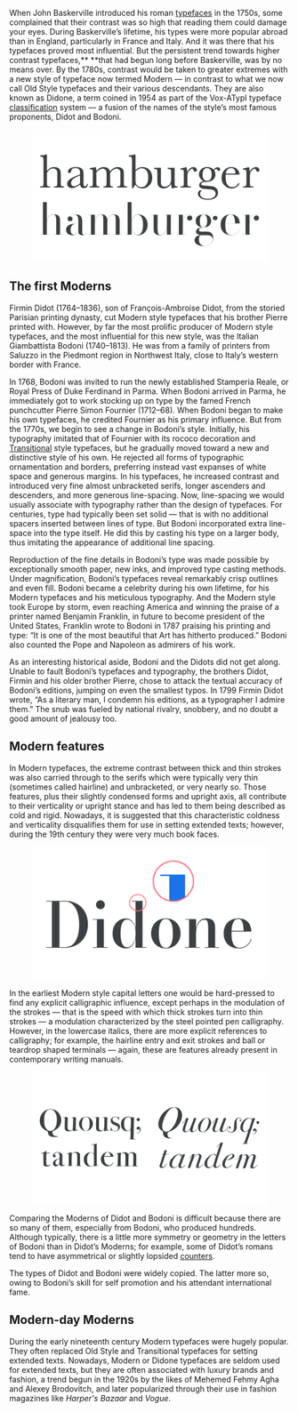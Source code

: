 When John Baskerville introduced his roman [typefaces](/glossary/typeface) in the 1750s, some complained that their contrast was so high that reading them could damage your eyes. During Baskerville’s lifetime, his types were more popular abroad than in England, particularly in France and Italy. And it was there that his typefaces proved most influential. But the persistent trend towards higher contrast typefaces,** **that had begun long before Baskerville, was by no means over. By the 1780s, contrast would be taken to greater extremes with a new style of typeface now termed Modern — in contrast to what we now call Old Style typefaces and their various descendants. They are also known as Didone, a term coined in 1954 as part of the Vox-ATypI typeface [classification](/introducing_type/making_sense_of_typographic_classifications) system — a fusion of the names of the style’s most famous proponents, Didot and Bodoni.

<figure>

![INSERT_ALT](images/GFKhistoftype4.3.svg)

</figure>

## The first Moderns

Firmin Didot (1764–1836), son of François-Ambroise Didot, from the storied Parisian printing dynasty,  cut Modern style typefaces that his brother Pierre printed with. However, by far the most prolific producer of Modern style typefaces, and the most influential for this new style, was the Italian Giambattista Bodoni (1740–1813). He was from a family of printers from Saluzzo in the Piedmont region in Northwest Italy, close to Italy’s western border with France.

In 1768, Bodoni was invited to run the newly established Stamperia Reale, or Royal Press of Duke Ferdinand in Parma. When Bodoni arrived in Parma, he immediately got to work stocking up on type by the famed French punchcutter Pierre Simon Fournier (1712–68). When Bodoni began to make his own typefaces, he credited Fournier as his primary influence. But from the 1770s, we begin to see a change in Bodoni’s style. Initially, his typography imitated that of Fournier with its rococo decoration and [Transitional](/glossary/transitional_neo_classical) style typefaces, but he gradually moved toward a new and distinctive style of his own. He rejected all forms of typographic ornamentation and borders, preferring instead vast expanses of white space and generous margins. In his typefaces, he increased contrast and introduced very fine almost unbracketed serifs, longer ascenders and descenders, and more generous line-spacing. Now, line-spacing we would usually associate with typography rather than the design of typefaces. For centuries, type had typically been set solid — that is with no additional spacers inserted between lines of type. But Bodoni incorporated extra line-space into the type itself. He did this by casting his type on a larger body, thus imitating the appearance of additional line spacing.

Reproduction of the fine details in Bodoni’s type was made possible by exceptionally smooth paper, new inks, and improved type casting methods. Under magnification, Bodoni’s typefaces reveal remarkably crisp outlines and even fill. Bodoni became a celebrity during his own lifetime, for his Modern typefaces and his meticulous typography. And the Modern style took Europe by storm, even reaching America and winning the praise of a printer named Benjamin Franklin, in future to become president of the United States, Franklin wrote to Bodoni in 1787 praising his printing and type: “It is one of the most beautiful that Art has hitherto produced.” Bodoni also counted the Pope and Napoleon as admirers of his work.

As an interesting historical aside, Bodoni and the Didots did not get along. Unable to fault Bodoni’s typefaces and typography, the brothers Didot, Firmin and his older brother Pierre, chose to attack the textual accuracy of Bodoni’s editions, jumping on even the smallest typos. In 1799 Firmin Didot wrote, “As a literary man, I condemn his editions, as a typographer I admire them.” The snub was fueled by national rivalry, snobbery, and no doubt a good amount of jealousy too.

## Modern features

In Modern typefaces, the extreme contrast between thick and thin strokes was also carried through to the serifs which were typically very thin (sometimes called hairline) and unbracketed, or very nearly so. Those features, plus their slightly condensed forms and upright axis, all contribute to their verticality or upright stance and has led to them being described as cold and rigid. Nowadays, it is suggested that this characteristic coldness and verticality disqualifies them for use in setting extended texts; however, during the 19th century they were very much book faces.

<figure>

![INSERT_ALT](images/GFKhistoftype4.1.svg)

</figure>

In the earliest Modern style capital letters one would be hard-pressed to find any explicit calligraphic influence, except perhaps in the modulation of the strokes — that is the speed with which thick strokes turn into thin strokes — a modulation characterized by the steel pointed pen calligraphy. However, in the lowercase italics, there are more explicit references to calligraphy; for example, the hairline entry and exit strokes and ball or teardrop shaped terminals — again, these are features already present in contemporary writing manuals.

<figure>

![INSERT_ALT](images/GFKhistoftype4.2.svg)

</figure>

Comparing the Moderns of Didot and Bodoni is difficult because there are so many of them, especially from Bodoni, who produced hundreds. Although typically, there is a little more symmetry or geometry in the letters of Bodoni than in Didot’s Moderns; for example, some of Didot’s romans tend to have asymmetrical or slightly lopsided [counters](/glossary/counter).

The types of Didot and Bodoni were widely copied. The latter more so, owing to Bodoni’s skill for self promotion and his attendant international fame.

## Modern-day Moderns

During the early nineteenth century Modern typefaces were hugely popular. They often replaced Old Style and Transitional typefaces for setting extended texts. Nowadays, Modern or Didone typefaces are seldom used for extended texts, but they are often associated with luxury brands and fashion, a trend begun in the 1920s by the likes of Mehemed Fehmy Agha and Alexey Brodovitch, and later popularized through their use in fashion magazines like _Harper's Bazaar_ and _Vogue_.
